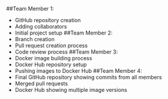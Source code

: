 ##Team Member 1:
- GitHub repository creation
- Adding collaborators
- Initial project setup
##Team Member 2:
- Branch creation
- Pull request creation process
- Code review process
##Team Member 3:
- Docker image building process
- Docker Hub repository setup
- Pushing images to Docker Hub
##Team Member 4:
- Final GitHub repository showing commits from all members
- Merged pull requests
- Docker Hub showing multiple image versions
